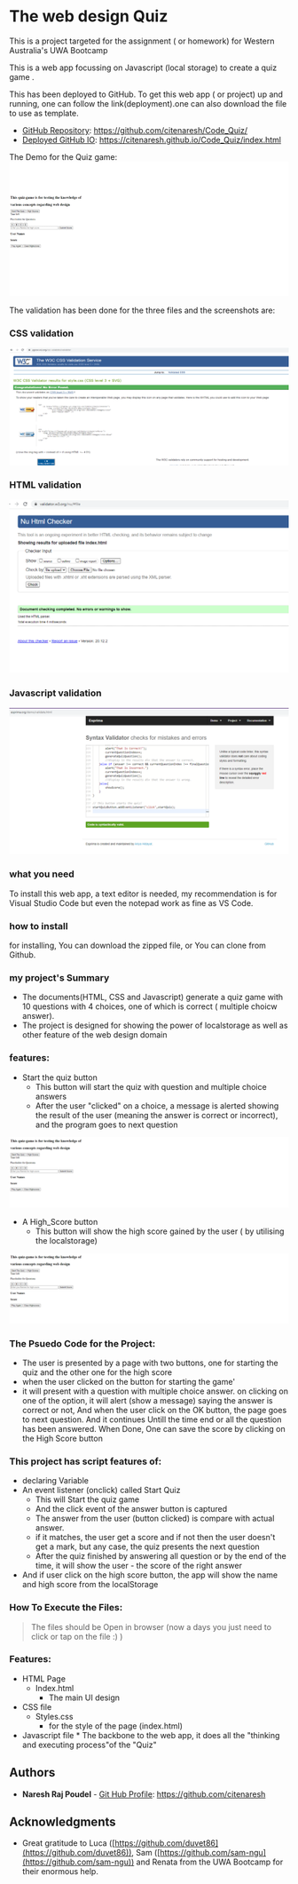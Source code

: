 # The web design Quiz

This is a project targeted for the assignment ( or homework) for Western Australia's UWA Bootcamp

This is a web app focussing on Javascript (local storage) to create a quiz game . 

This has been deployed to GitHub. To get this web app ( or project) up and running, one can follow the link(deployment).one can also download the file to use as template.
 
* [GitHub Repository](https://github.com/citenaresh/Code-Quiz/): https://github.com/citenaresh/Code_Quiz/
* [Deployed GitHub IO](https://citenaresh.github.io/Code_Quiz/index.html): https://citenaresh.github.io/Code_Quiz/index.html

The Demo for the Quiz game:
![Quiz-Game Demo](Assets/QuizGame.gif)

The validation has been done for the three files and the screenshots are:
### CSS validation
![CSS validation](Assets/Code_Validators/CSS_Validator.png)

### HTML validation
![CSS validation](Assets/Code_Validators/HTML_Validator.png)

### Javascript validation
![CSS validation](Assets/Code_Validators/JS_Validator.png)

### what you need

To install this web app, a text editor is needed, my recommendation is for Visual Studio Code but even the notepad work as fine as VS Code. 

### how to install

for installing, You can download the zipped file, or You can clone from Github. 

### my project's Summary
* The documents(HTML, CSS and Javascript) generate a quiz game with 10 questions with 4 choices, one of which is correct ( multiple choicw answer).
* The project is designed for showing the power of localstorage as well as other feature of the web design domain

### features: 
* Start the quiz button
    * This button will start the quiz with question and multiple choice answers
    * After the user "clicked" on a choice, a message is alerted showing the result of the user (meaning the answer is correct or incorrect), and the program goes to next question

![button](Assets/Screenshot_0.png)


* A High_Score button 
    * This button will show the high score gained by the user ( by utilising the localstorage)

![button](Assets/Screenshot_0.png)

### The Psuedo Code for the Project: 
* The user is presented by a page with two buttons, one for starting the quiz and the other one for the high score
* when the user clicked on the button for starting the game'    
* it will present with a question with multiple choice answer.
on clicking on one of the option, it will alert (show a message) saying the answer is correct or not,
And when the user click on the OK button, the page goes to next question. And it continues Untill the time end or all the question has been answered.
When Done, One can save the score by clicking on the High Score button

### This project has script features of:
* declaring Variable 
* An event listener (onclick) called Start Quiz
    * This will Start the quiz game
    * And the click event of the answer button is captured
    * The answer from the user (button clicked) is compare with actual answer.
    * if it matches, the user get a score and if not then the user doesn't get a mark, but any case, the quiz presents the next question
    * After the quiz finished by answering all question or by the end of the time, it will show the user - the score of the right answer
* And if user click on the high score button, the app will show the name and high score from the localStorage

### How To Execute the Files:
> The files should be Open in browser (now a days you just need to click or tap on the file :) )

### Features: 
* HTML Page
    * Index.html 
        * The main UI design
* CSS file
    * Styles.css
        * for the style of the page (index.html)
* Javascript file
        * The backbone to the web app, it does all the "thinking and executing process"of the "Quiz"


## Authors

* **Naresh Raj Poudel** - [Git Hub Profile](https://github.com/citenaresh): https://github.com/citenaresh

## Acknowledgments

* Great gratitude to Luca ([https://github.com/duvet86](https://github.com/duvet86)), Sam ([https://github.com/sam-ngu](https://github.com/sam-ngu)) and Renata from the UWA Bootcamp for their enormous help.
